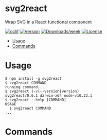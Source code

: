 svg2react
=========

Wrap SVG in a React functional component

[![oclif](https://img.shields.io/badge/cli-oclif-brightgreen.svg)](https://oclif.io)
[![Version](https://img.shields.io/npm/v/svg2react.svg)](https://npmjs.org/package/svg2react)
[![Downloads/week](https://img.shields.io/npm/dw/svg2react.svg)](https://npmjs.org/package/svg2react)
[![License](https://img.shields.io/npm/l/svg2react.svg)](https://github.com/ddnn55/svg2react/blob/master/package.json)

<!-- toc -->
* [Usage](#usage)
* [Commands](#commands)
<!-- tocstop -->
# Usage
<!-- usage -->
```sh-session
$ npm install -g svg2react
$ svg2react COMMAND
running command...
$ svg2react (-v|--version|version)
svg2react/0.0.1 darwin-x64 node-v10.23.1
$ svg2react --help [COMMAND]
USAGE
  $ svg2react COMMAND
...
```
<!-- usagestop -->
# Commands
<!-- commands -->

<!-- commandsstop -->
